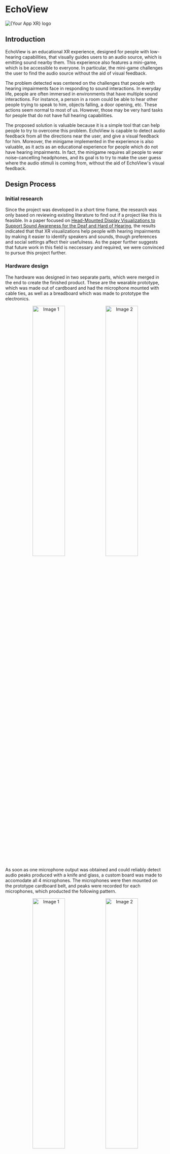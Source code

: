# EchoView
![{Your App XR} logo](./Images/EchoView_Logo.png)

## Introduction

EchoView is an educational XR experience, designed for people with low-hearing capabilities, that visually guides users to an audio source, which is emitting sound nearby them. This experience also features a mini-game, which is be accessible to everyone. In particular, the mini-game challenges the user to find the audio source without the aid of visual feedback.

The problem detected was centered on the challenges that people with hearing impairments face in responding to sound interactions. In everyday life, people are often immersed in environments that have multiple sound interactions. For instance, a person in a room could be able to hear other people trying to speak to him, objects falling, a door opening, etc. These actions seem normal to most of us. However, those may be very hard tasks for people that do not have full hearing capabilities.  

The proposed solution is valuable because it is a simple tool that can help people to try to overcome this problem. EchoView is capable to detect audio feedback from all the directions near the user, and give a visual feedback for him. Moreover, the minigame implemented in the experience is also valuable, as it acts as an educational experience for people which do not have hearing impairments. In fact, the minigame requires all people to wear noise-cancelling headphones, and its goal is to try to make the user guess where the audio stimuli is coming from, without the aid of EchoView's visual feedback.   

## Design Process

### Initial research

Since the project was developed in a short time frame, the research was only based on reviewing existing literature to find out if a project like this is feasible. In a paper focused on [Head-Mounted Display Visualizations to Support Sound Awareness for the Deaf and Hard of Hearing](https://dl.acm.org/doi/10.1145/2702123.2702393), the results indicated that that XR visualizations help people with hearing impairments by making it easier to identify speakers and sounds, though preferences and social settings affect their usefulness. As the paper further suggests that future work in this field is neccessary and required, we were convinced to pursue this project further.

### Hardware design

The hardware was designed in two separate parts, which were merged in the end to create the finished product. These are the wearable prototype, which was made out of cardboard and had the microphone mounted with cable ties, as well as a breadboard which was made to prototype the electronics.
<p align="center">
    <img src="./Images/Cardboard_Prototype.png" alt="Image 1" width="45%">
    <img src="./Images/Electronics_Prototype.png" alt="Image 2" width="45%">
</p>
As soon as one microphone output was obtained and could reliably detect audio peaks produced with a knife and glass, a custom board was made to accomodate all 4 microphones.
The microphones were then mounted on the prototype cardboard belt, and peaks were recorded for each microphones, which producted the following pattern.
<p align="center">
    <img src="./Images/PCB.jpeg" alt="Image 1" width="45%">
    <img src="./Images/Mic_Test.jpeg" alt="Image 2" width="45%">
</p>
This was deemed feasible, and the final prototype was produced, consisting of a real belt, and all the components securely mounted with cable ties.

<p align="center">
  <img src="Images/Belt.jpg" alt="Belt" width="600">
</p>

### Unity scene design  

The design of the Unity scenes began with initial sketches. Originally, our concept for the Main Scene featured a single visual feedback element at the bottom of the scene. However, we later opted for two separate feedback elements—one on the left and one on the right—for better spatial awareness.

![Main Scene Sketch](Images/MainSceneSketch.jpg)

For the Game Scene, our initial plan was to allow the button to be pressed using hand tracking. However, we ultimately chose to use a controller instead, as it also provides haptic feedback.

![Game Scene Sketch](Images/GameSceneSketch.jpg)

For example:
- User Persona: A description of your target user, their needs, motivations, and pain points, and how your project addresses them.
- User Journey: A visualization of how your user interacts with your project, from the initial trigger to the final outcome, and what emotions they experience along the way.


## System description

- **Real-time Audio Visualization**: The application provides intuitive visual feedback to represent audio detected by an array of microphones in real time.  
- **Intuitive Visual Feedback**: Two animated visuals appear on the left and right sides of the user's field of view. Their colors and animations change based on the position and distance of the detected sound source, making the feedback immediately understandable.  
- **Interactive Minigame**: Includes a button that users can press using ray interaction with the right controller to guess the real-world position of the detected sound.  
- **Meta Quest Compatibility**: Fully compatible with all Meta Quest headsets starting from the Quest 2.  

## Building & Installation

### Building the ESP32 project

#### Prerequisites

- The [Arduino IDE](https://www.arduino.cc/en/software) (v2.3.4)
- The [ESP32 package](https://github.com/espressif/arduino-esp32) (v3.1.1)
- The [WebSockets](https://www.arduinolibraries.info/libraries/web-sockets) library (v2.6.1)
- The [WiFiWebServer](https://docs.arduino.cc/libraries/wifiwebserver/) library (v1.10.1)

#### Deploying to an ESP32 Board

1. Open the project file `EchoView-ESP32.ino`;
2. Open the `header.h` file and initialize the variables `ssid` and `password` (lines 3 and 4) with your network name and password;
3. Compile the project by clicking the `Verify` button;
4. Connect the board to the computer and select the correct port;
5. Send the project to the board using the `Upload` button;
6. Open the serial monitor and set the baud rate to `115200 baud`;
7. Copy the IP address that will be printed once the connection is established.

### Building the Unity project

#### Prerequisites

- [Unity](https://unity.com/releases/editor/archive) (v2022.3.56f1) with the Android Build Support
- The following Meta packages (v72.0.0):
  - [Meta XR Core SDK](https://assetstore.unity.com/packages/tools/integration/meta-xr-core-sdk-269169)
  - [Meta MR Utility Kit](https://assetstore.unity.com/packages/tools/integration/meta-mr-utility-kit-272450)
  - [Meta XR Haptics SDK](https://assetstore.unity.com/packages/tools/integration/meta-xr-haptics-sdk-272446)
  - [Meta XR Interaction ​SDK](https://assetstore.unity.com/packages/tools/integration/meta-xr-interaction-sdk-265014)
  - [Meta XR Interaction SDK Essentials](https://assetstore.unity.com/packages/tools/integration/meta-xr-interaction-sdk-essentials-264559)
  - [Meta XR Platform SDK](https://assetstore.unity.com/packages/tools/integration/meta-xr-platform-sdk-262366)
  - [Meta XR Simulator](https://assetstore.unity.com/packages/tools/integration/meta-xr-simulator-266732)
  - **Note**: Installing the `Meta XR All-in-One SDK` package may cause conflicts with `NativeWebSocket`.
- The [NativeWebSocket](https://github.com/endel/NativeWebSocket) package (v1.1.5)

#### Deploying to a Meta Quest Headset

1. Open the project `EchoView-Unity`;
2. Go to `File` -> `Build settings`, select `Android` and then press the `Switch platform` button;
4. Inside the Unity editor, double-click on the `Scenes` folder and open the `MainScene`;
5. Select the `WebSocketClientManager` object in the scene hierarchy and paste the ESP-32 IP address in the appropriate field in the inspector panel;
6. Click the `Build` or the `Build and Run` buttons and choose where to save the build files (e.g. create a folder named `Build` in the project directory), write the build name and press the `Save` button;
7. If you have pressed the `Build` button, install the APK on your headset (e.g. running `adb install PATH_TO_THE_APK`).

## Usage

### Main Menu

When the application starts, the user is welcomed by the main menu, displaying the experience logo and a prompt to wait for the experience to begin. During the demonstration, team members will manage the progression of the experience.  

The user can advance to the next scene by pressing the trigger on the left controller.  

![Main Scene](Images/MainMenu.png)

### Main Scene

The **Main Scene** provides the core experience, allowing users to visualize audio detected by the microphones on the belt. The visualization adapts based on two key factors:

- **Direction**:
  - If the sound originates from the left or right, the corresponding side will illuminate.
  - If the sound is detected in front or behind the user, both sides will light up.
  - Front and rear sounds are distinguished by different colors.
- **Distance**:
  - Nearby sounds appear **green**.
  - Mid-range sounds appear **yellow**.
  - Distant sounds appear **red**.
  - If the noise is detected in front of the user, it always appears **green**.
  - The speed of the animation also changes based on distance.

The user can advance to the next scene by pressing the hand trigger on the left controller.  

![Main Scene](Images/MainScene.png)

### Game Scene

The **Game Scene** is designed for demo sessions, where the team members generates sounds from different directions, and the player must determine the source of the noise. Unlike the **Main Scene**, no visual feedback is provided in real time. Instead, the player must listen carefully and make a guess by pressing the **Guess** button. Once the button is pressed, visual feedback will be displayed for a few seconds to indicate whether their guess was correct.

![Game Scene](Images/GameScene.png)

## References

### Unity Assets

- [Particle Light](https://assetstore.unity.com/packages/vfx/shaders/particle-light-10105)

### Hardware

- [ESP32](https://www.sparkfun.com/sparkfun-thing-plus-esp32-s2-wroom.html)

- [Microphones](https://www.az-delivery.de/en/products/gy-max4466-mikrofonw)

- [Meta Quest 2](https://www.meta.com/se/en/quest/products/quest-2/)

### Software

- [Unity](https://unity.com/)

- [Arduino IDE](https://www.arduino.cc/en/software)


## Contributors

- Timon Léon Stojkovic
- Lorenzo Vercilli ([LinkedIn](www.linkedin.com/in/lorenzo-vercilli-71218628a))
- Davide Costantini ([LinkedIn](https://www.linkedin.com/in/davide-costantini/))
- Guilherme Lacerda Paes Dos Santos

